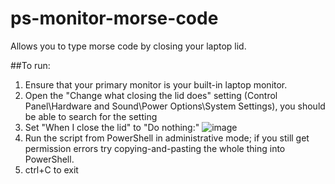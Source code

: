 # ps-monitor-morse-code
Allows you to type morse code by closing your laptop lid.

##To run:
1. Ensure that your primary monitor is your built-in laptop monitor.
2. Open the "Change what closing the lid does" setting (Control Panel\Hardware and Sound\Power Options\System Settings), you should be able to search for the setting
3. Set "When I close the lid" to "Do nothing:"
![image](https://user-images.githubusercontent.com/25780026/222647041-2da67adc-2700-4ed1-bc4b-8b86c07c4980.png)
4. Run the script from PowerShell in administrative mode; if you still get permission errors try copying-and-pasting the whole thing into PowerShell.
5. ctrl+C to exit
